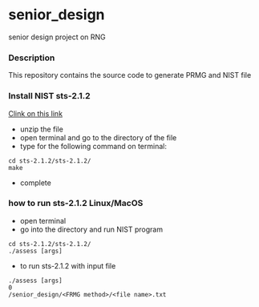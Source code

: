 # senior_design
senior design project on RNG

### Description
This repository contains the source code to generate PRMG and NIST file

### Install NIST sts-2.1.2
[Clink on this link](https://csrc.nist.gov/CSRC/media/Projects/Random-Bit-Generation/documents/sts-2_1_2.zip)
* unzip the file 
* open terminal and go to the directory of the file
* type for the following command on terminal:
```
cd sts-2.1.2/sts-2.1.2/
make
```
* complete

### how to run sts-2.1.2 Linux/MacOS
* open terminal
* go into the directory and run NIST program
```
cd sts-2.1.2/sts-2.1.2/
./assess [args]
```
* to run sts-2.1.2 with input file
```
./assess [args]
0
/senior_design/<FRMG method>/<file name>.txt 
```
